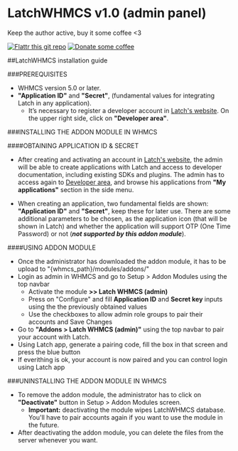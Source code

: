 LatchWHMCS v1.0 (admin panel)
==================

Keep the author active, buy it some coffee <3

[![Flattr this git repo](http://api.flattr.com/button/flattr-badge-large.png)](https://flattr.com/submit/auto?user_id=korros&url=https%3A%2F%2Fgithub.com%2FKorrosivo%2Flatch-plugin-whmcs) 
[![Donate some coffee](https://www.paypalobjects.com/en_US/i/btn/btn_donate_SM.gif)](https://www.paypal.com/cgi-bin/webscr?cmd=_s-xclick&hosted_button_id=U557BVZEZ24DU) 

##LatchWHMCS installation guide

###PREREQUISITES 
* WHMCS version 5.0 or later.
* **"Application ID"** and **"Secret"**, (fundamental values for integrating Latch in any application).
  * It’s necessary to register a developer account in [Latch's website](https://latch.elevenpaths.com). On the upper right side, click on **"Developer area"**.

###INSTALLING THE ADDON MODULE IN WHMCS

####OBTAINING APPLICATION ID & SECRET
* After creating and activating an account in [Latch's website](https://latch.elevenpaths.com), the admin will be able to create applications with Latch and access to developer documentation, including existing SDKs and plugins. The admin has to access again to [Developer area](https://latch.elevenpaths.com/www/developerArea), and browse his applications from **"My applications"** section in the side menu.

* When creating an application, two fundamental fields are shown: **"Application ID"** and **"Secret"**, keep these for later use. There are some additional parameters to be chosen, as the application icon (that will be shown in Latch) and whether the application will support OTP (One Time Password) or not (**_not supported by this addon module_**).

####USING ADDON MODULE

* Once the administrator has downloaded the addon module, it has to be upload to "{whmcs_path}/modules/addons/"
* Login as admin in WHMCS and go to Setup > Addon Modules using the top navbar
  * Activate the module **>> Latch WHMCS (admin)**
  * Press on "Configure" and fill **Application ID** and **Secret key** inputs using the the previously obtained values
  * Use the checkboxes to allow admin role groups to pair their accounts and Save Changes
* Go to **"Addons > Latch WHMCS (admin)"** using the top navbar to pair your account with Latch.
* Using Latch app, generate a pairing code, fill the box in that screen and press the blue button
* If everithing is ok, your account is now paired and you can control login using Latch app

###UNINSTALLING THE ADDON MODULE IN WHMCS
* To remove the addon module, the administrator has to click on **"Deactivate"** button in Setup > Addon Modules screen.
  * **Important:** deactivating the module wipes LatchWHMCS database. You'll have to pair accounts again if you want to use the module in the future.
* After deactivating the addon module, you can delete the files from the server whenever you want.

